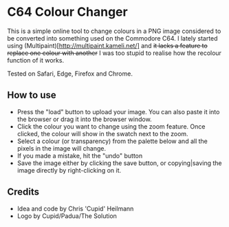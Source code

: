 # C64 Colour Changer

This is a simple online tool to change colours in a PNG image considered to be converted into something used on the Commodore C64. I lately started using (Multipaint)[http://multipaint.kameli.net/] and ~~it lacks a feature to replace one colour with another~~ I was too stupid to realise how the recolour function of it works.

Tested on Safari, Edge, Firefox and Chrome.

## How to use

* Press the "load" button to upload your image. You can also paste it into the browser or drag it into the browser window.
* Click the colour you want to change using the zoom feature. Once clicked, the colour will show in the swatch next to the zoom. 
* Select a colour (or transparency) from the palette below and all the pixels in the image will change.
* If you made a mistake, hit the "undo" button
* Save the image either by clicking the save button, or copying|saving the image directly by right-clicking on it.

## Credits

* Idea and code by Chris 'Cupid' Heilmann
* Logo by Cupid/Padua/The Solution